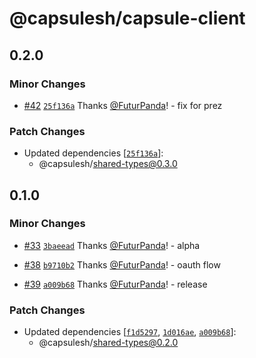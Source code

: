 # @capsulesh/capsule-client

## 0.2.0

### Minor Changes

- [#42](https://github.com/FuturPanda/capsule/pull/42) [`25f136a`](https://github.com/FuturPanda/capsule/commit/25f136aa2d76313d231818f2ec25f1553735b611) Thanks [@FuturPanda](https://github.com/FuturPanda)! - fix for prez

### Patch Changes

- Updated dependencies [[`25f136a`](https://github.com/FuturPanda/capsule/commit/25f136aa2d76313d231818f2ec25f1553735b611)]:
  - @capsulesh/shared-types@0.3.0

## 0.1.0

### Minor Changes

- [#33](https://github.com/FuturPanda/capsule/pull/33) [`3baeead`](https://github.com/FuturPanda/capsule/commit/3baeeadfd771f2c11ed23d3cb088e25a478b6943) Thanks [@FuturPanda](https://github.com/FuturPanda)! - alpha

- [#38](https://github.com/FuturPanda/capsule/pull/38) [`b9710b2`](https://github.com/FuturPanda/capsule/commit/b9710b257031ca2b30698cfb34cb2dca655fd339) Thanks [@FuturPanda](https://github.com/FuturPanda)! - oauth flow

- [#39](https://github.com/FuturPanda/capsule/pull/39) [`a009b68`](https://github.com/FuturPanda/capsule/commit/a009b68bbce913d6f98d4ac95c16ad446e931fb0) Thanks [@FuturPanda](https://github.com/FuturPanda)! - release

### Patch Changes

- Updated dependencies [[`f1d5297`](https://github.com/FuturPanda/capsule/commit/f1d5297acec2f3331bfb268cf36e565cf93d8593), [`1d016ae`](https://github.com/FuturPanda/capsule/commit/1d016ae6733cc9d215220be8e2bb6fe2c70ad346), [`a009b68`](https://github.com/FuturPanda/capsule/commit/a009b68bbce913d6f98d4ac95c16ad446e931fb0)]:
  - @capsulesh/shared-types@0.2.0
